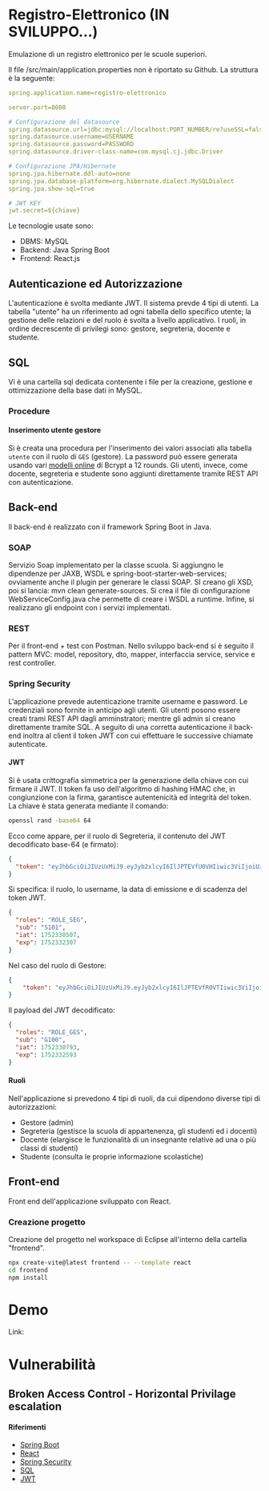 # Registro-Elettronico (IN SVILUPPO...)
Emulazione di un registro elettronico per le scuole superiori. 

Il file /src/main/application.properties non è riportato su Github. La struttura è la seguente:
```yaml
spring.application.name=registro-elettronico

server.port=8080

# Configurazione del datasource
spring.datasource.url=jdbc:mysql://localhost:PORT_NUMBER/re?useSSL=false&serverTimezone=UTC&allowPublicKeyRetrieval=true
spring.datasource.username=USERNAME
spring.datasource.password=PASSWORD
spring.datasource.driver-class-name=com.mysql.cj.jdbc.Driver

# Configurazione JPA/Hibernate
spring.jpa.hibernate.ddl-auto=none
spring.jpa.database-platform=org.hibernate.dialect.MySQLDialect
spring.jpa.show-sql=true

# JWT KEY
jwt.secret=${chiave}
```

Le tecnologie usate sono: 
- DBMS: MySQL
- Backend: Java Spring Boot
- Frontend: React.js

## Autenticazione ed Autorizzazione
L'autenticazione è svolta mediante JWT.
Il sistema prevde 4 tipi di utenti. 
La tabella "utente" ha un riferimento ad ogni tabella dello specifico utente; la gestione delle relazioni e del ruolo è svolta a livello applicativo. 
I ruoli, in ordine decrescente di privilegi sono: gestore, segreteria, docente e studente.

## SQL
Vi è una cartella sql dedicata contenente i file per la creazione, gestione e ottimizzazione della base dati in MySQL.

### Procedure
#### Inserimento utente gestore
Si è creata una procedura per l'inserimento dei valori associati alla tabella ```utente``` con il ruolo di ```GES``` (gestore).
La password può essere generata usando vari <a href="https://bcrypt-generator.com/">modelli online</a> di Bcrypt a 12 rounds. 
Gli utenti, invece, come docente, segreteria e studente sono aggiunti direttamente tramite REST API con autenticazione.

## Back-end
Il back-end è realizzato con il framework Spring Boot in Java.

### SOAP
Servizio Soap implementato per la classe scuola. 
Si aggiungno le dipendenze per JAXB, WSDL e spring-boot-starter-web-services; ovviamente anche il plugin per generare le classi SOAP. SI creano gli XSD, poi si lancia: mvn clean generate-sources. Si crea il file di configurazione WebServiceConfig.java che permette di creare i WSDL a runtime. Infine, si realizzano gli endpoint con i servizi implementati.

### REST
Per il front-end + test con Postman. 
Nello sviluppo back-end si è seguito il pattern MVC: model, repository, dto, mapper, interfaccia service, service e rest controller.

### Spring Security
L'applicazione prevede autenticazione tramite username e password. Le credenziali sono fornite in anticipo agli utenti. 
Gli utenti posono essere creati trami REST API dagli amminstratori; mentre gli admin si creano direttamente tramite SQL. 
A seguito di una corretta autenticazione il back-end inoltra al client il token JWT con cui effettuare le successive chiamate autenticate.  

#### JWT
Si è usata crittografia simmetrica per la generazione della chiave con cui firmare il JWT. Il token fa uso dell'algoritmo di hashing HMAC che, in congiunzione con la firma, garantisce autentenicità ed integrità del token.
La chiave è stata generata mediante il comando:
```bash
openssl rand -base64 64
```

Ecco come appare, per il ruolo di Segreteria, il contenuto del JWT decodificato base-64 (e firmato):

```json
{
  "token": "eyJhbGciOiJIUzUxMiJ9.eyJyb2xlcyI6IlJPTEVfU0VHIiwic3ViIjoiUzEwMSIsImlhdCI6MTc1MjMzMDUwNywiZXhwIjoxNzUyMzMyMzA3fQ.nn34gSzGYS5RO4f8G8JBTEL0SsIy8l8xMCwJhH1BngC-AKVLkSTHtNKahQbGL40jhmB-5LLDDkcbfGpu5tSLOw"
}
```
Si specifica: il ruolo, lo username, la data di emissione e di scadenza del token JWT.
```json
{
  "roles": "ROLE_SEG",
  "sub": "S101",
  "iat": 1752330507,
  "exp": 1752332307
}
```

Nel caso del ruolo di Gestore:
```json
{
    "token": "eyJhbGciOiJIUzUxMiJ9.eyJyb2xlcyI6IlJPTEVfR0VTIiwic3ViIjoiRzEwMCIsImlhdCI6MTc1MjMzMDc5MywiZXhwIjoxNzUyMzMyNTkzfQ.weaMpgu3H_tqPD4HDOEn9AmG4wv83wbgX7Ueh64dwcRh0fWgThBEprqx3Y24rnL-4ptHATDjukIBanaNYt_seg"
}
```
Il payload del JWT decodificato:
```json
{
  "roles": "ROLE_GES",
  "sub": "G100",
  "iat": 1752330793,
  "exp": 1752332593
}
```
#### Ruoli
Nell'applicazione si prevedono 4 tipi di ruoli, da cui dipendono diverse tipi di autorizzazioni:
- Gestore (admin)
- Segreteria (gestisce la scuola di appartenenza, gli studenti ed i docenti)
- Docente (elargisce le funzionalità di un insegnante relative ad una o più classi di studenti)
- Studente (consulta le proprie informazione scolastiche)

## Front-end
Front end dell'applicazione sviluppato con React.

### Creazione progetto
Creazione del progetto nel workspace di Eclipse all'interno della cartella "frontend".

```bash
npx create-vite@latest frontend -- --template react
cd frontend
npm install
```

# Demo
Link: 

# Vulnerabilità
## Broken Access Control - Horizontal Privilage escalation

#### Riferimenti
- <a href="https://www.youtube.com/watch?v=Kq-DRboTVrc">Spring Boot</a>
- <a href="https://fullstackopen.com/en/">React</a> 
- <a href="https://www.youtube.com/watch?v=oeni_9g7too&t=333s">Spring Security</a>
- <a href="https://cs50.harvard.edu/sql/2024/">SQL</a>
- <a href="https://jwt.io/">JWT</a> 
